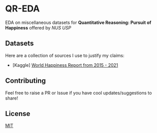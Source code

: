 # QR-EDA
EDA on miscellaneous datasets for **Quantitative Reasoning: Pursuit of Happiness** offered by *NUS USP*

## Datasets
Here are a collection of sources I use to justify my claims:

- [Kaggle] [World Happiness Report from 2015 - 2021](https://www.kaggle.com/mathurinache/world-happiness-report-20152021)

## Contributing
Feel free to raise a PR or Issue if you have cool updates/suggestions to share!

## License
[MIT](https://github.com/rish-16/QR-EDA/blob/main/LICENSE)